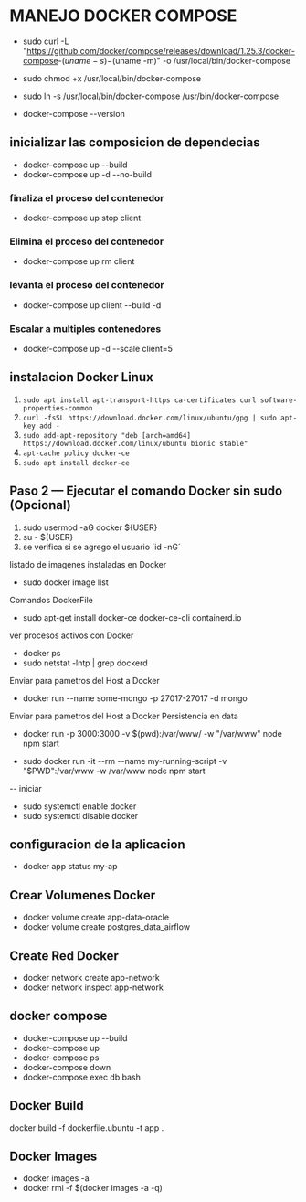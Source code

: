 # MANEJO DOCKER COMPOSE

- sudo curl -L "<https://github.com/docker/compose/releases/download/1.25.3/docker-compose>-$(uname -s)-$(uname -m)" -o /usr/local/bin/docker-compose

- sudo chmod +x /usr/local/bin/docker-compose

- sudo ln -s /usr/local/bin/docker-compose /usr/bin/docker-compose

- docker-compose --version

## inicializar las composicion de dependecias

- docker-compose up --build
- docker-compose up -d --no-build

### finaliza el proceso del contenedor

- docker-compose up stop client

### Elimina  el proceso del contenedor

- docker-compose up rm client

### levanta el proceso del contenedor

- docker-compose up client --build -d

### Escalar a multiples contenedores

- docker-compose up -d --scale client=5


## instalacion Docker Linux

1. `sudo apt install apt-transport-https ca-certificates curl software-properties-common`
2. `curl -fsSL https://download.docker.com/linux/ubuntu/gpg | sudo apt-key add -`
3. `sudo add-apt-repository "deb [arch=amd64] https://download.docker.com/linux/ubuntu bionic stable"`
4. `apt-cache policy docker-ce`
5. `sudo apt install docker-ce`

## Paso 2 — Ejecutar el comando Docker sin sudo (Opcional)

1. sudo usermod -aG docker ${USER}
2. su - ${USER}
3. se verifica si se agrego el usuario ´id -nG´

listado de imagenes instaladas en Docker

- sudo docker image list

Comandos DockerFile

- sudo apt-get install docker-ce docker-ce-cli containerd.io

ver procesos activos con Docker

- docker ps
- sudo netstat -lntp | grep dockerd

Enviar para pametros del Host a Docker

- docker run --name some-mongo -p 27017-27017 -d mongo

Enviar para pametros del Host a Docker Persistencia en data

- docker run -p 3000:3000 -v $(pwd):/var/www/ -w "/var/www" node npm start

- sudo docker run -it --rm --name my-running-script -v "$PWD":/var/www -w /var/www node npm start

-- iniciar

- sudo systemctl enable docker
- sudo systemctl disable docker

## configuracion de la aplicacion

- docker app status my-ap

## Crear Volumenes Docker

- docker volume create app-data-oracle
- docker volume create postgres_data_airflow

## Create Red Docker

- docker network create app-network
- docker network inspect app-network

## docker compose

- docker-compose up --build
- docker-compose up
- docker-compose ps
- docker-compose down
- docker-compose exec db bash

## Docker Build
docker build -f dockerfile.ubuntu -t app .

## Docker Images

- docker images -a
- docker rmi -f $(docker images -a -q)


